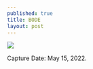 ```yaml
---
published: true
title: BODE 
layout: post
---
```



![]({{site.baseurl}}/images/IMG_2770-2.jpg)

Capture Date: May 15, 2022.
